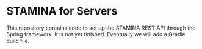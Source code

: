# STAMINA for Servers

This repository contains code to set up the STAMINA REST API through the Spring framework. It is not yet finished. Eventually we will add a Gradle build file.
